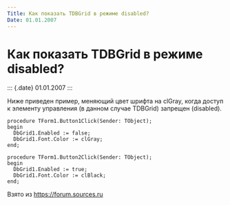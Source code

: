 ```yaml
---
Title: Как показать TDBGrid в режиме disabled?
Date: 01.01.2007
---
```



Как показать TDBGrid в режиме disabled?
=======================================

::: {.date}
01.01.2007
:::

Ниже приведен пример, меняющий цвет шрифта на clGray, когда доступ к
элементу управления (в данном случае TDBGrid) запрещен (disabled).

    procedure TForm1.Button1Click(Sender: TObject);
    begin
      DbGrid1.Enabled := false;
      DbGrid1.Font.Color := clGray;
    end;
     
    procedure TForm1.Button2Click(Sender: TObject);
    begin
      DbGrid1.Enabled := true;
      DbGrid1.Font.Color := clBlack;
    end;

Взято из <https://forum.sources.ru>
